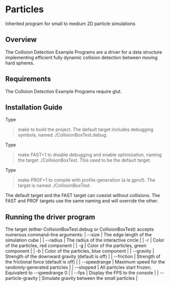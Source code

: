 # Particles
Inherited program for small to medium 2D particle simulations

## Overview
The Collision Detection Example Programs are a driver for a data
structure implementing efficient fully dynamic collision detection
between moving hard spheres.

## Requirements
The Collision Detection Example Programs require glut.

## Installation Guide
Type
  > make
to build the project. The default target includes debugging symbols, named
./CollisionBoxTest.debug.

Type
  > make FAST=1
to disable debugging and enable optimization, naming the target
./CollisionBoxTest. This used to be the default target.

Type
  > make PROF=1
to compile with profile-generation (a la gprof). The target is named
./CollisionBoxTest.

The default target and the FAST target can coexist without collisions. The FAST
and PROF targets use the same naming and will override the other.

## Running the driver program
The target (either CollisionBoxTest.debug or CollisionBoxTest) accepts numerous
command-line arguments:
| --size <int> | The edge length of the simulation cube |
| --radius <int> | The radius of the interactive circle |
| -r <FLOAT> | Color of the particles, red component |
| -g <FLOAT> | Color of the particles, green component |
| -b <FLOAT> | Color of the particles, blue component |
| --gravity <FLOAT> | Strength of the downward gravity (default is off) |
| --friction <FLOAT> | Strength of the frictional force (default is off) |
| --speedrange <FLOAT> | Maximum speed for the randomly-generated particles |
| --stopped | All particles start frozen. Equivalent to --speedrange 0 |
| --fps | Display the FPS to the console |
| --particle-gravity | Simulate gravity between the small particles |
